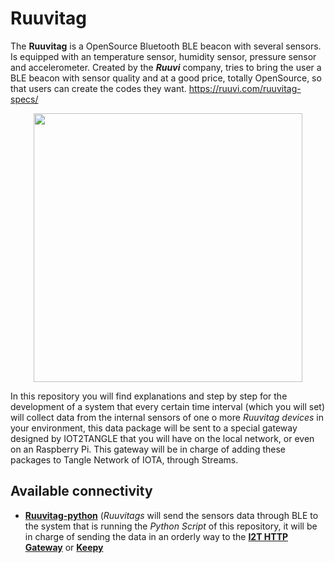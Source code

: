 # Ruuvitag

The **Ruuvitag** is a OpenSource Bluetooth BLE beacon with several sensors. Is equipped with an temperature sensor, humidity sensor, pressure sensor and accelerometer. Created by the ***Ruuvi*** company, tries to bring the user a BLE beacon with sensor quality and at a good price, totally OpenSource, so that users can create the codes they want. https://ruuvi.com/ruuvitag-specs/

<p align="center"> <img src="https://i.postimg.cc/HnM5hHT2/Screenshot-from-2021-03-22-14-50-07.png" width="430">

In this repository you will find explanations and step by step for the development of a system that every certain time interval (which you will set) will collect data from the internal sensors of one o more *Ruuvitag devices* in your environment, this data package will be sent to a special gateway designed by IOT2TANGLE that you will have on the local network, or even on an Raspberry Pi. This gateway will be in charge of adding these packages to Tangle Network of IOTA, through Streams.

## Available connectivity
- **[Ruuvitag-python](https://github.com/iot2tangle/Ruuvitag/tree/main/ruuvitag-python)** (*Ruuvitags* will send the sensors data through BLE to the system that is running the *Python Script* of this repository, it will be in charge of sending the data in an orderly way to the **[I2T HTTP Gateway](https://github.com/iot2tangle/Streams-http-gateway)** or **[Keepy](https://github.com/iot2tangle/Keepy)**

